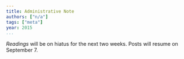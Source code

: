 ```yaml
---
title: Administrative Note
authors: ["n/a"]
tags: ["meta"]
year: 2015
...
```


_Readings_ will be on hiatus for the next two weeks.  Posts will resume
on September 7.
